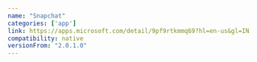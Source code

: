 ```yaml
---
name: "Snapchat"
categories: ['app']
link: https://apps.microsoft.com/detail/9pf9rtkmmq69?hl=en-us&gl=IN
compatibility: native
versionFrom: "2.0.1.0"
---
```


